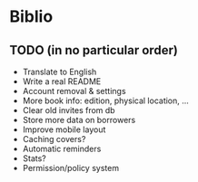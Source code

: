 # Biblio

## TODO (in no particular order)

* Translate to English
* Write a real README
* Account removal & settings
* More book info: edition, physical location, ...
* Clear old invites from db
* Store more data on borrowers
* Improve mobile layout
* Caching covers?
* Automatic reminders
* Stats?
* Permission/policy system
